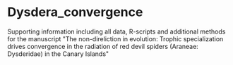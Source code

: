 # Dysdera_convergence

Supporting information including all data, R-scripts and additional methods for the manuscript "The non-direliction in evolution: Trophic specialization drives convergence in the radiation of red devil spiders (Araneae: Dysderidae) in the Canary Islands"
